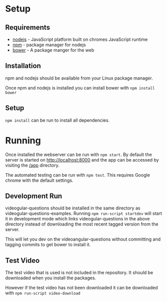 
Setup
============

Requirements
------------

* [nodejs](http://nodejs.org/) - JavaScript platform built on chromes JavaScript runtime
* [npm](https://www.npmjs.org/) - package manager for nodejs
* [bower](http://bower.io/) - A package manger for the web

Installation
------------

npm and nodejs should be available from your Linux package manager.

Once npm and nodejs is installed you can install bower with `npm install bower`

Setup
-----

`npm install` can be run to install all dependencies.

Running
=======

Once installed the webserver can be run with `npm start`.
By default the server is started on [http://localhost:8000](http://localhost:8000) and the app can be accessed by visiting the [/app](http://localhost:8000/app/) directory.

The automated testing can be run with `npm test`.
This requires Google chrome with the default settings.

Development Run
---------------

videogular-questions should be installed in the same directory as videogular-questions-examples.
Running `npm run-script startdev` will start it in development mode which links videogular-questions in the above directory instead of downloading the most recent tagged version from the server.

This will let you dev on the videoangular-questions without committing and tagging commits to get bower to install it.

Test Video
----------

The test video that is used is not included in the repository. It should be downloaded when you install the packages.

However if the test video has not been downloaded it can be downloaded with `npm run-script video-download`
